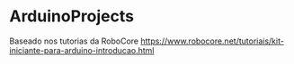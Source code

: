# ArduinoProjects
Baseado nos tutorias da RoboCore
https://www.robocore.net/tutoriais/kit-iniciante-para-arduino-introducao.html
